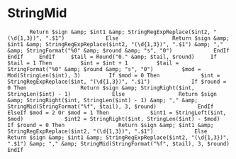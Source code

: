 # StringMid
           Return $sign &amp; $int1 &amp; StringRegExpReplace($int2, "(\d{1,3})", ".$1")             Else                 Return $sign &amp; $int1 &amp; StringRegExpReplace($int2, "(\d{1,3})", ".$1") &amp; "," &amp; StringFormat("%0" &amp; $round &amp; "s", "0")             EndIf         EndIf     EndIf     $tail = Round("0." &amp; $tail, $round)     If $tail = 1 Then         $int = $int + 1         $tail = StringFormat("%0" &amp; $round &amp; "s", "0")         $mod = Mod(StringLen($int), 3)         If $mod = 0 Then             $int = StringRegExpReplace($int, "(\d{1,3})", ".$1")             If $round = 0 Then                 Return $sign &amp; StringRight($int, StringLen($int) - 1)             Else                 Return $sign &amp; StringRight($int, StringLen($int) - 1) &amp; "," &amp; StringMid(StringFormat("%f", $tail), 3, $round)             EndIf         ElseIf $mod = 2 Or $mod = 1 Then             $int1 = StringLeft($int, $mod)             $int2 = StringRight($int, StringLen($int) - $mod)             If $round = 0 Then                 Return $sign &amp; $int1 &amp; StringRegExpReplace($int2, "(\d{1,3})", ".$1")             Else                 Return $sign &amp; $int1 &amp; StringRegExpReplace($int2, "(\d{1,3})", ".$1") &amp; "," &amp; StringMid(StringFormat("%f", $tail), 3, $round)             EndIf
